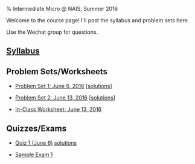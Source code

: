 % Intermediate Micro @ NAIS, Summer 2016

Welcome to the course page! I'll post the syllabus and problem sets here.

Use the Wechat group for questions.

## [Syllabus](syllabus.pdf)

## Problem Sets/Worksheets

* [Problem Set 1: June 6, 2016](hw_01.pdf) [[solutions](hw_01_sol.pdf)]

* [Problem Set 2: June 13, 2016](hw_02.pdf) [[solutions](hw_02_sol.pdf)]

* [In-Class Worksheet: June 13, 2016](worksheet_0613.pdf)

## Quizzes/Exams

* [Quiz 1 (June 6)](quiz_01.pdf) [solutions](quiz_01_sol.pdf)

* [Sample Exam 1](exam_1_sample.pdf)
